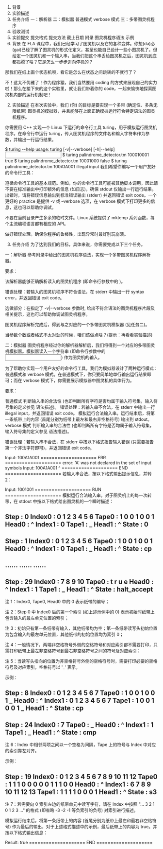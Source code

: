 1. 背景
2. 实验描述
3. 任务介绍
一：解析器
二：模拟器
普通模式
verbose 模式
三：多带图灵机程序
4. 验收测试
5. 实验提交
提交格式
提交方法
截止日期
附录 图灵机程序语法
示例
1. 背景
在 FLA 课程中，我们已经学习了图灵机以及它的各种变体。你想(da)必(gai)已经了解了图灵机的形式化定义，甚至也能自己设计一些小图灵机了。但给定一个图灵机和一个输入串，当我们把这个串丢给图灵机之后，图灵机到底都捣腾了啥？它是怎么一步步迈向停机的？

那我们在纸上画个状态机呗，看它是怎么在状态之间跳转的不就行了？

不！这太不优雅了！作为程序猿，我们当然要用 coding 的方式来展现自己的实力啦！那么在接下来的这个实验里，就让我们带着你的 code，一起来愉快地探索图灵机内部的运行机制吧！

2. 实验描述
在本次实验中，我们 (你) 的目标是要实现一个多带 (确定性、多条无限纸带) 图灵机的模拟器，并且能够在上面正确模拟运行符合特定语法的图灵机程序。

你需要用 C++ 实现一个 Linux 下运行的命令行工具 turing，用于模拟运行图灵机程序。在命令行中运行 turing，传入图灵机程序的文件名和输入字符串作为参数，并输出一行运行结果。

$ turing --help
usage: turing [-v|--verbose] [-h|--help] <tm> <input>
$ turing palindrome_detector.tm 100010001
true
$ turing palindrome_detector.tm 10001000
false
$ turing palindrome_detector.tm 100A1A001
illegal input
我们希望你编写一个用户友好的命令行工具：

遵循命令行工具的基本规范。例如，你的命令行工具可能被其他脚本调用，因此请不要在标准输出中打印额外的信息 (如日志)，确保 stdout 仅输出一行运行结果。出错时，请将错误信息输出到标准错误输出 (stderr) 并返回错误 exit code。一个更好的 practice 是提供 -v 或 –verbose 选项，在 verbose 模式下打印更多的信息，这也可以帮助你调试。

不要在当前目录产生多余的临时文件。Linux 系统提供了 mktemp 系列函数，每个主流编程语言都有相应的 API。

做好错误处理。确保你程序的鲁棒性，出现异常时最好别玩崩溃。

3. 任务介绍
为了达到我们的目标，具体来说，你需要完成以下三个任务。

一：解析器
参考附录中给出的图灵机程序语法，实现一个多带图灵机程序解析器。

要求：

该解析器能够正确解析读入的图灵机程序 (即命令行参数中的 <tm>)。

错误处理：若输入的图灵机程序不符合语法，在 stderr 中输出一行 syntax error，并返回错误 exit code。

选做部分：在指定了 -v|--verbose 参数时, 给出不符合语法的图灵机程序片段及相关提示，这也可以帮助你调试图灵机程序。

图灵机程序解析完成后，得到与之对应的一个多带图灵机模拟器 (见任务二)。

当参数个数或者格式不太对劲的时候，咱们该做点啥？(提示：再看看实验描述)

二：模拟器
图灵机程序经过你的解析器解析后，我们将得到一个对应的多带图灵机模拟器。模拟器读入一个字符串 (即命令行参数中的 <input>) 作为图灵机的输入。

为了帮助你实现一个用户友好的命令行工具，我们为模拟器设计了两种运行模式：普通模式和 verbose 模式。在普通模式下，你只要简单地单行输出运行结果即可；而在 verbose 模式下，你需要展示模拟器中图灵机的具体行为。

要求：

普通模式
判断输入串的合法性 (也即判断所有字符是否均属于输入符号集，输入符号集的定义参见 语法描述)。 错误处理：若输入串不合法，在 stderr 中输出一行 illegal input，并返回错误 exit code。
模拟运行合法输入串。运行结束后，将第一条纸带上的内容 (首尾分别为纸带上最左和最右非空格符号) 输出到 stdout。
verbose 模式
判断输入串的合法性 (也即判断所有字符是否均属于输入符号集，输入符号集的定义参见 语法描述)。

错误处理：若输入串不合法，在 stderr 中按以下格式报告输入错误 (只需要报告第一个非法字符即可)，并返回错误 exit code。

 Input: 100A1A001
 ==================== ERR ====================
 error: 'A' was not declared in the set of input symbols
 Input: 100A1A001
           ^
 ==================== END ====================
若输入串合法，按以下格式输出提示信息，并转 2：

 Input: 1001001
 ==================== RUN ====================
模拟运行合法输入串。对于图灵机上的每一次转移，在 stdout 中按以下格式给出图灵机的一个瞬时描述：

 Step   : 0
 Index0 : 0 1 2 3 4 5 6
 Tape0  : 1 0 0 1 0 0 1
 Head0  : ^
 Index1 : 0
 Tape1  : _
 Head1  : ^
 State  : 0
 ---------------------------------------------
 Step   : 1
 Index0 : 0 1 2 3 4 5 6
 Tape0  : 1 0 0 1 0 0 1
 Head0  : ^
 Index1 : 0
 Tape1  : _
 Head1  : ^
 State  : cp
 ---------------------------------------------
 ......
 ......
 ......
 ---------------------------------------------
 Step   : 29
 Index0 : 7 8 9 10
 Tape0  : t r u e
 Head0  :       ^
 Index1 : 1
 Tape1  : _
 Head1  : ^
 State  : halt_accept
 ---------------------------------------------
注 1：Index0, Tape0, Head0 中的 0 表示纸带的编号；

注 2：Step 0 中 Index0 后的第一个索引 (如上述示例中的 0) 表示初始时纸带上包含输入的最左单元位置的索引；

注 3：初始只有第一条纸带有输入，其他纸带均为空；第一条纸带读写头初始位置为包含输入的最左单元位置，其他纸带的初始位置均为索引 0；

注 4：一般情况下，两端非空格符号外侧的空格符号和对应索引都不需要打印，只需打印纸带上最左非空格符号到最右非空格符号之间的符号及对应索引；

注 5：当读写头指向的位置为非空格符号外侧的空格符号时，需要打印必要的空格符号及对应索引，空格符号以 '_' 表示。

示例：

Step   : 8
Index0 : 0 1 2 3 4 5 6 7
Tape0  : 1 0 0 1 0 0 1 _
Head0  :               ^
Index1 : 0 1 2 3 4 5 6 7
Tape1  : 1 0 0 1 0 0 1 _
Head1  :               ^
State  : cp
---------------------------------------------
Step   : 24
Index0 : 7
Tape0  : _
Head0  : ^
Index1 : 1
Tape1  : _
Head1  : ^
State  : cmp
---------------------------------------------
注 6：Index 中相邻两项之间以一个空格为间隔，Tape 上的符号与 Index 中对应的索引靠左对齐。

示例：

Step   : 19
Index0 : 0 1 2 3 4 5 6 7 8 9 10 11 12
Tape0  : 1 1 1 0 0 0 0 0 1 1 1  0  0
Head0  :             ^
Index1 : 6 7 8 9 10 11 12 13
Tape1  : 1 1 1 1 0  0  0  1
Head1  :               ^
State  : s3
---------------------------------------------
注 7：若需要向 0 索引左边的纸带单元中读写字符，请在 Index 中按照 "... 3 2 1 0 1 2 3 ..." 的格式 (即省略 -3 -2 -1 等负索引的负号) 对索引进行描述。

模拟运行结束后，将第一条纸带上的内容 (首尾分别为纸带上最左和最右非空格符号) 作为最后的输出，对于上述格式描述中的示例，最后纸带上的内容为 true。并按以下格式输出信息：

 Result: true
 ==================== END ====================